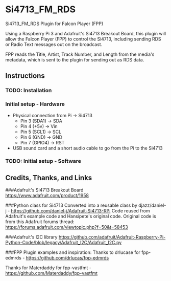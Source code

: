 # Si4713_FM_RDS
Si4713_FM_RDS Plugin for Falcon Player (FPP)

Using a Raspberry Pi 3 and Adafruit's Si4713 Breakout Board, this plugin will allow the Falcon Player (FPP) to control the Si4713, including sending RDS or Radio Text messages out on the broadcast.

FPP reads the Title, Artist, Track Number, and Length from the media's metadata, which is sent to the plugin for sending out as RDS data.

## Instructions
### TODO: Installation

### Initial setup - Hardware
- Physical connection from Pi -> Si4713
  - Pin 3 (SDA1) -> SDA
  - Pin 4 (+5v) -> Vin
  - Pin 5 (SCL1) -> SCL
  - Pin 6 (GND) -> GND
  - Pin 7 (GPIO4) -> RST
- USB sound card and a short audio cable to go from the Pi to the Si4713

### TODO: Initial setup - Software

## Credits, Thanks, and Links
###Adafruit's Si4713 Breakout Board
https://www.adafruit.com/product/1958

###Python class for Si4713
Converted into a reusable class by djazz/daniel-j - https://github.com/daniel-j/Adafruit-Si4713-RPi
Code reused from Adafruit's example code and Hansipete's original code. Original code is from this Adafruit forums thread: https://forums.adafruit.com/viewtopic.php?f=50&t=58453

###Adafruit's I2C library
https://github.com/adafruit/Adafruit-Raspberry-Pi-Python-Code/blob/legacy/Adafruit_I2C/Adafruit_I2C.py

###FPP Plugin examples and inspiration:
Thanks to drlucase for fpp-edmrds - https://github.com/drlucas/fpp-edmrds

Thanks for Materdaddy for fpp-vastfmt - https://github.com/Materdaddy/fpp-vastfmt


